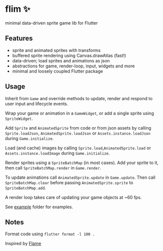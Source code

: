 # flim ✨

minimal data-driven sprite game lib for Flutter

## Features

- sprite and animated sprites with transforms 
- buffered sprite rendering using Canvas.drawAtlas (fast!)
- data-driven; load sprites and animations as json
- abstractions for game, render-loop, input, widgets and more
- minimal and loosely coupled Flutter package

## Usage

Inherit from `Game` and override methods to update, render and respond 
to user input and lifecycle events.

Wrap your game or animation in a `GameWidget`, or add a single sprite using 
`SpriteWidget`.

Add `Sprite` and `AnimatedSprite` from code or from json assets by calling
`Sprite.loadJson`, `AnimatedSprite.loadJson` or `Assets.instance.loadJson` 
during `Game.initialize`.

Load (and cache) images by calling `Sprite.load`,`AnimatedSprite.load` or 
`Assets.instance.loadImage` during `Game.initialize`.

Render sprites using a `SpriteBatchMap` (in most cases). Add your sprite to it,
then call `SpriteBatchMap.render` in `Game.render`.

To update animations call `AnimatedSprite.update` in `Game.update`. Then call
`SpriteBatchMap.clear` before passing `AnimatedSprite.sprite` to 
`SpriteBatchMap.add`.

A render loop takes care of updating your game objects at ~60 fps.

See [example](example) folder for examples.

## Notes

Format code using `flutter format -l 100 .`

Inspired by [Flame](https://github.com/flame-engine/flame)
